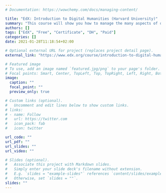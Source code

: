 ```yaml
---
# Documentation: https://wowchemy.com/docs/managing-content/

title: "EdX: Introduction to Digital Humanities (Harvard University)"
summary: "This course will show you how to manage the many aspects of digital humanities research and scholarship. Whether you are a student or scholar, librarian or archivist, museum curator or public historian — or just plain curious — this course will help you bring your area of study or interest to new life using digital tools."
authors: []
tags: ["EdX", "Free", "Certificate", "DH", "Paid"]
categories: []
date: 2021-01-28T11:18:54+02:00

# Optional external URL for project (replaces project detail page).
external_link: "https://www.edx.org/course/introduction-to-digital-humanities"

# Featured image
# To use, add an image named `featured.jpg/png` to your page's folder.
# Focal points: Smart, Center, TopLeft, Top, TopRight, Left, Right, BottomLeft, Bottom, BottomRight.
image:
  caption: ""
  focal_point: ""
  preview_only: true

# Custom links (optional).
#   Uncomment and edit lines below to show custom links.
# links:
# - name: Follow
#   url: https://twitter.com
#   icon_pack: fab
#   icon: twitter

url_code: ""
url_pdf: ""
url_slides: ""
url_video: ""

# Slides (optional).
#   Associate this project with Markdown slides.
#   Simply enter your slide deck's filename without extension.
#   E.g. `slides = "example-slides"` references `content/slides/example-slides.md`.
#   Otherwise, set `slides = ""`.
slides: ""
---
```

